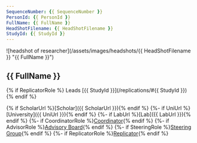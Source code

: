 ```yaml
---
SequenceNumber: {{ SequenceNumber }}
PersonId: {{ PersonId }}
FullName: {{ FullName }}
HeadShotFilename: {{ HeadShotFilename }}
StudyId: {{ StudyId }}
---
```

<a name="{{ PersonId }}">
![headshot of researcher](/assets/images/headshots/{{ HeadShotFilename }} "{{ FullName }}")

## {{ FullName }}


{% if ReplicatorRole %}
Leads [{{ StudyId }}](/replications/#{{ StudyId }})
{% endif %}


{% if ScholarUrl %}[Scholar]({{ ScholarUrl }}){% endif %}
{%- if UniUrl %}[University]({{ UniUrl }}){% endif %}
{%- if LabUrl %}[Lab]({{ LabUrl }}){% endif %}
{%- if CoordinatorRole %}[Coordinator]("coordinator"){% endif %}
{%- if AdvisorRole %}[Advisory Board]("advisor"){% endif %}
{%- if SteeringRole %}[Steering Group]("steering"){% endif %}
{%- if ReplicatorRole %}[Replicator]("replicator"){% endif %}
